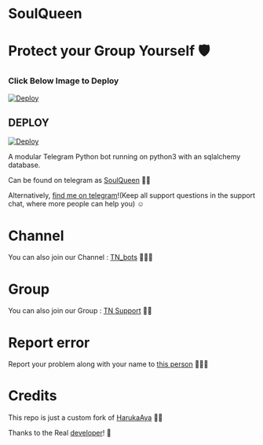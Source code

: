 # SoulQueen

# Protect your Group Yourself 🛡

### Click Below Image to Deploy
[![Deploy](https://telegra.ph/file/bb40440f17436b4095e61.jpg)](https://heroku.com/deploy?template=https://github.com/IVETRI/SoulQueen.git)

## DEPLOY
[![Deploy](https://www.herokucdn.com/deploy/button.svg)](https://heroku.com/deploy?template=https://github.com/IVETRI/SoulQueen.git)

A modular Telegram Python bot running on python3 with an sqlalchemy database.

Can be found on telegram as [SoulQueen](https://t.me/SoulQueenBot) 👸🏻

Alternatively, [find me on telegram](https://t.me/Im_professorr)!(Keep all support questions in the support chat, where more people can help you) ☺

# Channel
You can also join our Channel : [TN_bots](https://t.me/TN_Bots) 🤖🤖🤖

# Group
You can also join our Group : [TN Support](https://t.me/tn_support) 🤝🏻

# Report error
Report your problem along with your name to [this person](https://t.me/Im_professorr) 👨🏻‍💻

# Credits

This repo is just a custom fork of [HarukaAya](https://github.com/IVETRI/SoulQueenPro) 💃🏻

Thanks to the Real [developer](https://t.me/RealAkito)! 🤗
